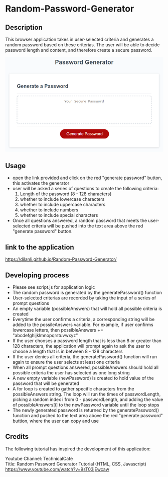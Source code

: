 # Random-Password-Generator

## Description
This browser application takes in user-selected criteria and generates a random password based on these criterias.  The user will be able to decide password length and content, and therefore create a secure password. 

![Getting Started](./screenshot.png)

## Usage
- open the link provided and click on the red "generate password" button, this activates the generator
- user will be asked a series of questions to create the following criteria:
    1. Length of the password (8 - 128 characters)
    2. whether to include lowercase characters
    3. whether to include uppercase characters
    4. whether to include numbers
    5. whether to include special characters
- Once all questions answered, a random password that meets the user-selected criteria will be pushed into the text area above the red "generate password" button.

## link to the application
https://dilanli.github.io/Random-Password-Generator/

## Developing process
- Please see script.js for application logic
- The random password is generated by the generatePassword() function
- User-selected criterias are recorded by taking the input of a series of prompt questions
- An empty variable (possibleAnswers) that will hold all possible criteria is created
- Everytime the user confirms a criteria, a corresponding string will be added to the possileAnswers variable. For example, if user confirms lowercase letters, then possibleAnswers += "abcdefghijklmnopqrstuvwxyz"
- If the user chooses a password length that is less than 8 or greater than 128 characters, the application will prompt again to ask the user to choose a length that is in between 8 - 128 characters
- If the user denies all criteria, the generatePassword() function will run again to ensure the user selects at least one criteria
- When all prompt questions answered, possibleAnswers should hold all possible criteria the user has selected as one long string
- A new empty variable (newPassword) is created to hold value of the password that will be generated
- A for loop is created to gather specific characters from the possibleAnswers string. The loop will run the times of passwordLength, picking a random index i from 0 - passwordLength, and adding the value of possibleAnswers[i] to the newPassword variable until the loop stops
- The newly generated password is returned by the generatePassword() function and pushed to the text area above the red "generate password" buttion, where the user can copy and use

## Credits
The following tutorial has inspired the development of this application:

Youtube Channel: TechnicalCafe   
Title: Random Password Generator Tutorial (HTML, CSS, Javascript)   
https://www.youtube.com/watch?v=9sT03jEwcaw